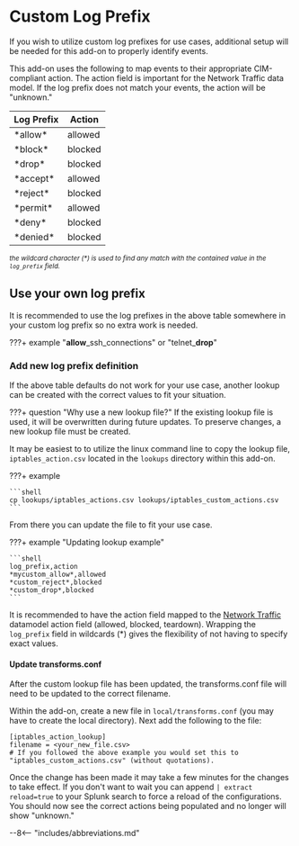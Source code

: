 # Custom Log Prefix

If you wish to utilize custom log prefixes for use cases, additional setup will be needed for this add-on to properly identify events. 

This add-on uses the following to map events to their appropriate CIM-compliant action. The action field is important for the Network Traffic data model. If the log prefix does not match your events, the action will be "unknown."

Log Prefix | Action
---------- | ------
\*allow\* | allowed
\*block\* | blocked
\*drop\* | blocked
\*accept\* | allowed
\*reject\* | blocked
\*permit\* | allowed
\*deny\* | blocked
\*denied\* | blocked

_<small>the wildcard character (*) is used to find any match with the contained value in the `log_prefix` field.</small>_

## Use your own log prefix

It is recommended to use the log prefixes in the above table somewhere in your custom log prefix so no extra work is needed.

???+ example
    "**allow**\_ssh\_connections" or "telnet\_**drop**"

### Add new log prefix definition

If the above table defaults do not work for your use case, another lookup can be created with the correct values to fit your situation.

???+ question "Why use a new lookup file?"
    If the existing lookup file is used, it will be overwritten during future updates. To preserve changes, a new lookup file must be created.

It may be easiest to to utilize the linux command line to copy the lookup file, `iptables_action.csv` located in the `lookups` directory within this add-on. 

???+ example

    ```shell
    cp lookups/iptables_actions.csv lookups/iptables_custom_actions.csv
    ```

From there you can update the file to fit your use case.

???+ example "Updating lookup example"

    ```shell
    log_prefix,action
    *mycustom_allow*,allowed
    *custom_reject*,blocked
    *custom_drop*,blocked
    ```

It is recommended to have the action field mapped to the [Network Traffic](https://docs.splunk.com/Documentation/CIM/4.20.0/User/NetworkTraffic) datamodel action field (allowed, blocked, teardown). Wrapping the `log_prefix` field in wildcards (*) gives the flexibility of not having to specify exact values.

#### Update transforms.conf

After the custom lookup file has been updated, the transforms.conf file will need to be updated to the correct filename.

Within the add-on, create a new file in `local/transforms.conf` (you may have to create the local directory). Next add the following to the file:

```shell
[iptables_action_lookup]
filename = <your_new_file.csv> 
# If you followed the above example you would set this to "iptables_custom_actions.csv" (without quotations).
```

Once the change has been made it may take a few minutes for the changes to take effect. If you don't want to wait you can append `| extract reload=true` to your Splunk search to force a reload of the configurations. You should now see the correct actions being populated and no longer will show "unknown."


--8<-- "includes/abbreviations.md"